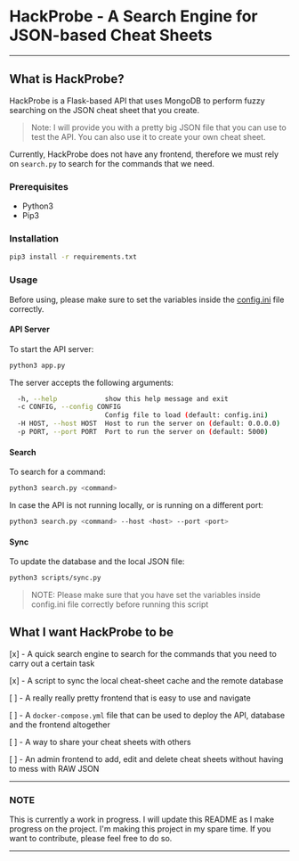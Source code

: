 # HackProbe - A Search Engine for JSON-based Cheat Sheets

---

## What is HackProbe?

HackProbe is a Flask-based API that uses MongoDB to perform fuzzy searching on the JSON cheat sheet that you create.

> Note: I will provide you with a pretty big JSON file that you can use to test the API. You can also use it to create your own cheat sheet.

Currently, HackProbe does not have any frontend, therefore we must rely on `search.py` to search for the commands that we need.

### Prerequisites

- Python3
- Pip3

### Installation

```bash
pip3 install -r requirements.txt
```

### Usage

Before using, please make sure to set the variables inside the [config.ini](config.ini) file correctly.

#### API Server

To start the API server:

```bash
python3 app.py
```

The server accepts the following arguments:

```bash
  -h, --help            show this help message and exit
  -c CONFIG, --config CONFIG
                        Config file to load (default: config.ini)    
  -H HOST, --host HOST  Host to run the server on (default: 0.0.0.0) 
  -p PORT, --port PORT  Port to run the server on (default: 5000)    
```

#### Search

To search for a command:

```bash
python3 search.py <command>
```

In case the API is not running locally, or is running on a different port:

```bash
python3 search.py <command> --host <host> --port <port>
```

#### Sync

To update the database and the local JSON file:

```bash
python3 scripts/sync.py
```

> NOTE: Please make sure that you have set the variables inside config.ini file correctly before running this script

## What I want HackProbe to be

[x] - A quick search engine to search for the commands that you need to carry out a certain task

[x] - A script to sync the local cheat-sheet cache and the remote database

[ ] - A really really pretty frontend that is easy to use and navigate

[ ] - A `docker-compose.yml` file that can be used to deploy the API, database and the frontend altogether

[ ] - A way to share your cheat sheets with others

[ ] - An admin frontend to add, edit and delete cheat sheets without having to mess with RAW JSON

---

### NOTE

This is currently a work in progress. I will update this README as I make progress on the project. I'm making this project in my spare time. If you want to contribute, please feel free to do so.

---
